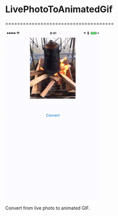 # LivePhotoToAnimatedGif
=====================================

![demo.gif](demo.gif)

Convert from live photo to animated GIF.
